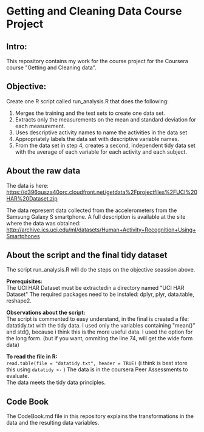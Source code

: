 
Getting and Cleaning Data Course Project
=====================================

Intro:
------------
This repository contains my work for the course project for the Coursera course "Getting and Cleaning data".

Objective:
-----------
Create one R script called run_analysis.R that does the following:

1. Merges the training and the test sets to create one data set.
2. Extracts only the measurements on the mean and standard deviation for each measurement. 
3. Uses descriptive activity names to name the activities in the data set
4. Appropriately labels the data set with descriptive variable names. 
5. From the data set in step 4, creates a second, independent tidy data set with the average of each variable for each activity and each subject.

About the raw data
------------------
The data is here:  
https://d396qusza40orc.cloudfront.net/getdata%2Fprojectfiles%2FUCI%20HAR%20Dataset.zip

The data represent data collected from the accelerometers from the Samsung Galaxy S smartphone. A full description is available at the site where the data was obtained:  
http://archive.ics.uci.edu/ml/datasets/Human+Activity+Recognition+Using+Smartphones

About the script and the final tidy dataset
-------------------------------------
The script run_analysis.R will do the steps on the objective seassion above.

**Prerequisites:**  
The UCI HAR Dataset must be extractedin a directory named "UCI HAR Dataset"
The required packages need to be instaled: dplyr, plyr, data.table, reshape2.

**Observations about the script:**  
The script is commented to easy understand, in the final is created a file: datatidy.txt with the tidy data.
I used only the variables containing "mean()" and std(), because i think this is the more useful data.
I used the option for the long form. (but if you want, ommiting the line 74, will get the wide form data)

**To read the file in R:**  
`read.table(file = "datatidy.txt", header = TRUE)` (i think is best store this using `datatidy <-` )
The data is in the coursera Peer Assessments to evaluate.  
The data meets the tidy data principles.

Code Book
-------------------
The CodeBook.md file in this repository explains the transformations in the data and the resulting data variables.
